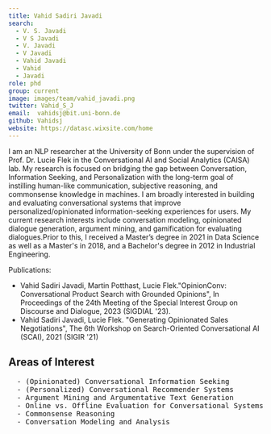 ```yaml
---
title: Vahid Sadiri Javadi
search:
  - V. S. Javadi
  - V S Javadi
  - V. Javadi
  - V Javadi
  - Vahid Javadi
  - Vahid
  - Javadi
role: phd
group: current
image: images/team/vahid_javadi.png
twitter: Vahid_S_J
email:  vahidsj@bit.uni-bonn.de
github: Vahidsj
website: https://datasc.wixsite.com/home
---
```



I am an NLP researcher at the University of Bonn under the supervision of Prof. Dr. Lucie Flek in the Conversational AI and Social Analytics (CAISA) lab. My research is focused on bridging the gap between Conversation, Information Seeking, and Personalization with the long-term goal of instilling human-like communication, subjective reasoning, and commonsense knowledge in machines.
I am broadly interested in building and evaluating conversational systems that improve personalized/opinionated information-seeking experiences for users. My current research interests include conversation modeling, opinionated dialogue generation, argument mining, and gamification for evaluating dialogues.Prior to this, I received a Master’s degree in 2021 in Data Science as well as a Master's in 2018, and a Bachelor's degree in 2012 in Industrial Engineering.


Publications:

* Vahid Sadiri Javadi, Martin Potthast, Lucie Flek."OpinionConv: Conversational Product Search with Grounded Opinions", In Proceedings of the 24th Meeting of the Special Interest Group on Discourse and Dialogue, 2023 (SIGDIAL '23).
* Vahid Sadiri Javadi, Lucie Flek. "Generating Opinionated Sales Negotiations", The 6th Workshop on Search-Oriented Conversational AI (SCAI), 2021 (SIGIR '21)

## Areas of Interest
  <pre>  - (Opinionated) Conversational Information Seeking
  - (Personalized) Conversational Recommender Systems
  - Argument Mining and Argumentative Text Generation
  - Online vs. Offline Evaluation for Conversational Systems
  - Commonsense Reasoning
  - Conversation Modeling and Analysis